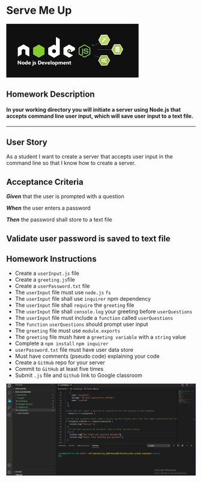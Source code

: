 # Serve Me Up 
![](images/node.png)

## Homework Description

#### In your working directory you will initiate a server using Node.js that accepts command line user input, which will save user input to a text file.
---
## User Story
As a student I want to create a server that accepts user input 
in the command line so that I know how to create a server. 

## Acceptance Criteria

**_Given_**  that the user is prompted with a question 

**_When_** the user enters a password 

**_Then_** the password shall store to a text file

Validate user password is saved to text file
--- 
## Homework Instructions  

* Create a `userInput.js` file  
* Create a `greeting.js`file 
* Create a `userPassword.txt` file 
* The `userInput` file must use `node.js` `fs`  
* The `userInput` file shall use `inquirer` npm dependency 
* The `userInput` file shall `require` the `greeting` file  
* The `userInput` file shall `console.log` your greeting before `userQuestions` 
* The `userInput` file must include a `function` called `userQuestions` 
* The `function` `userQuestions` should prompt user input 
* The `greeting` file must use `module.exports`  
* The `greeting` file mush have a `greeting variable` with a `string` value 
* Complete a `npm install` `npm inquirer` 
* `userPassword.txt` file must have user data store 
* Must have comments (pseudo code) explaining your code  
* Create a `GitHub` repo for your server 
* Commit to `GitHub` at least five times 
* Submit `.js` file and `Github` link to Google classroom

![](videos/Nodejs_userInput.gif)


